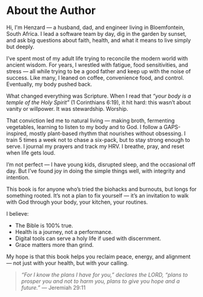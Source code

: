 # About the Author

Hi, I'm Henzard — a husband, dad, and engineer living in Bloemfontein, South Africa. I lead a software team by day, dig in the garden by sunset, and ask big questions about faith, health, and what it means to live simply but deeply.

I’ve spent most of my adult life trying to reconcile the modern world with ancient wisdom. For years, I wrestled with fatigue, food sensitivities, and stress — all while trying to be a good father and keep up with the noise of success. Like many, I leaned on coffee, convenience food, and control. Eventually, my body pushed back.

What changed everything was Scripture. When I read that _“your body is a temple of the Holy Spirit”_ (1 Corinthians 6:19), it hit hard: this wasn’t about vanity or willpower. It was stewardship. Worship.

That conviction led me to natural living — making broth, fermenting vegetables, learning to listen to my body and to God. I follow a GAPS-inspired, mostly plant-based rhythm that nourishes without obsessing. I train 5 times a week not to chase a six-pack, but to stay strong enough to serve. I journal my prayers and track my HRV. I breathe, pray, and reset when life gets loud.

I’m not perfect — I have young kids, disrupted sleep, and the occasional off day. But I’ve found joy in doing the simple things well, with integrity and intention.

This book is for anyone who’s tried the biohacks and burnouts, but longs for something rooted. It’s not a plan to fix yourself — it’s an invitation to walk with God through your body, your kitchen, your routines.

I believe:
- The Bible is 100% true.
- Health is a journey, not a performance.
- Digital tools can serve a holy life if used with discernment.
- Grace matters more than grind.

My hope is that this book helps you reclaim peace, energy, and alignment — not just with your health, but with your calling.

> *“For I know the plans I have for you,” declares the LORD, “plans to prosper you and not to harm you, plans to give you hope and a future.”* — Jeremiah 29:11
